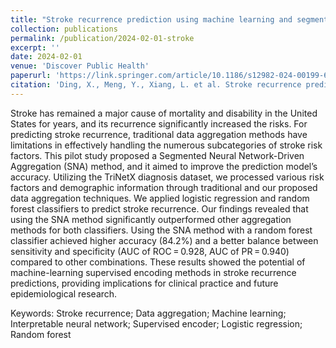 ```yaml
---
title: "Stroke recurrence prediction using machine learning and segmented neural network risk factor aggregation"
collection: publications
permalink: /publication/2024-02-01-stroke
excerpt: ''
date: 2024-02-01
venue: 'Discover Public Health'
paperurl: 'https://link.springer.com/article/10.1186/s12982-024-00199-6'
citation: 'Ding, X., Meng, Y., Xiang, L. et al. Stroke recurrence prediction using machine learning and segmented neural network risk factor aggregation. Discov Public Health 21, 119 (2024). https://doi.org/10.1186/s12982-024-00199-6'
---
```


Stroke has remained a major cause of mortality and disability in the United States for years, and its recurrence significantly increased the risks. For predicting stroke recurrence, traditional data aggregation methods have limitations in effectively handling the numerous subcategories of stroke risk factors. This pilot study proposed a Segmented Neural Network-Driven Aggregation (SNA) method, and it aimed to improve the prediction model’s accuracy. Utilizing the TriNetX diagnosis dataset, we processed various risk factors and demographic information through traditional and our proposed data aggregation techniques. We applied logistic regression and random forest classifiers to predict stroke recurrence. Our findings revealed that using the SNA method significantly outperformed other aggregation methods for both classifiers. Using the SNA method with a random forest classifier achieved higher accuracy (84.2\%) and a better balance between sensitivity and specificity (AUC of ROC = 0.928, AUC of PR = 0.940) compared to other combinations. These results showed the potential of machine-learning supervised encoding methods in stroke recurrence predictions, providing implications for clinical practice and future epidemiological research.

Keywords: Stroke recurrence; Data aggregation; Machine learning; Interpretable neural network; Supervised encoder; Logistic regression; Random forest
